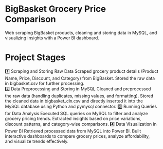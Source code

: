 # BigBasket Grocery Price Comparison
Web scraping BigBasket products, cleaning and storing data in MySQL, and visualizing insights with a Power BI dashboard.

# Project Stages
  1️⃣ Scraping and Storing Raw Data
    Scraped grocery product details (Product Name, Price, Discount, and Category) from BigBasket.
    Stored the raw data in bigbasket.csv for further processing.  
  2️⃣ Data Preprocessing and Storing in MySQL
    Cleaned and preprocessed the raw data (handling duplicates, missing values, and formatting).
    Stored the cleaned data in bigbasket_cln.csv and directly inserted it into the MySQL database using Python and pymysql connector.
  3️⃣ Running Queries for Data Analysis
    Executed SQL queries on MySQL to filter and analyze grocery pricing trends.
    Extracted insights based on price variations, discount patterns, and category-wise comparisons.
  4️⃣ Data Visualization in Power BI
Retrieved processed data from MySQL into Power BI.
Built interactive dashboards to compare grocery prices, analyze affordability, and visualize trends effectively.
